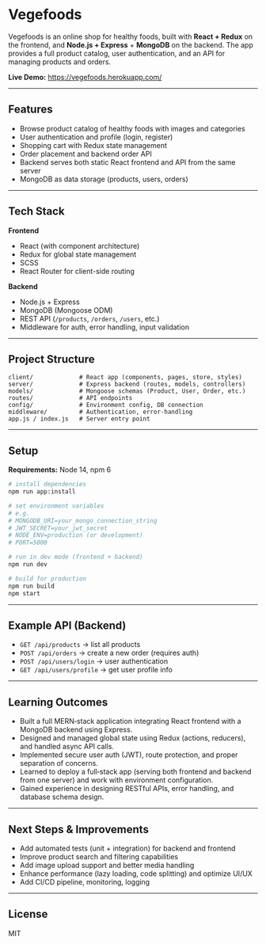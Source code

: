 # Vegefoods

Vegefoods is an online shop for healthy foods, built with **React + Redux** on the frontend, and **Node.js + Express** + **MongoDB** on the backend. The app provides a full product catalog, user authentication, and an API for managing products and orders.

**Live Demo:** https://vegefoods.herokuapp.com/

---

## Features

- Browse product catalog of healthy foods with images and categories
- User authentication and profile (login, register)
- Shopping cart with Redux state management
- Order placement and backend order API
- Backend serves both static React frontend and API from the same server
- MongoDB as data storage (products, users, orders)

---

## Tech Stack

**Frontend**

- React (with component architecture)
- Redux for global state management
- SCSS
- React Router for client-side routing

**Backend**

- Node.js + Express
- MongoDB (Mongoose ODM)
- REST API (`/products`, `/orders`, `/users`, etc.)
- Middleware for auth, error handling, input validation

---

## Project Structure

```
client/             # React app (components, pages, store, styles)
server/             # Express backend (routes, models, controllers)
models/             # Mongoose schemas (Product, User, Order, etc.)
routes/             # API endpoints
config/             # Environment config, DB connection
middleware/         # Authentication, error‑handling
app.js / index.js   # Server entry point
```

---

## Setup

**Requirements:** Node 14, npm 6

```bash
# install dependencies
npm run app:install

# set environment variables
# e.g.
# MONGODB_URI=your_mongo_connection_string
# JWT_SECRET=your_jwt_secret
# NODE_ENV=production (or development)
# PORT=5000

# run in dev mode (frontend + backend)
npm run dev

# build for production
npm run build
npm start
```

---

## Example API (Backend)

- `GET /api/products` → list all products
- `POST /api/orders` → create a new order (requires auth)
- `POST /api/users/login` → user authentication
- `GET /api/users/profile` → get user profile info

---

## Learning Outcomes

- Built a full MERN‑stack application integrating React frontend with a MongoDB backend using Express.
- Designed and managed global state using Redux (actions, reducers), and handled async API calls.
- Implemented secure user auth (JWT), route protection, and proper separation of concerns.
- Learned to deploy a full‑stack app (serving both frontend and backend from one server) and work with environment configuration.
- Gained experience in designing RESTful APIs, error handling, and database schema design.

---

## Next Steps & Improvements

- Add automated tests (unit + integration) for backend and frontend
- Improve product search and filtering capabilities
- Add image upload support and better media handling
- Enhance performance (lazy loading, code splitting) and optimize UI/UX
- Add CI/CD pipeline, monitoring, logging

---

## License

MIT
